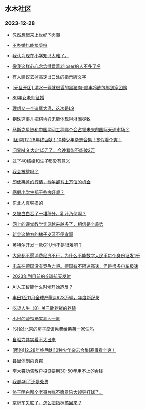 ## 水木社区 
### 2023-12-28

+ [忽然想起来上世纪下岗潮](https://www.mysmth.net/nForum/article/WorkLife/3470200)

+ [不办婚礼能接受吗](https://www.mysmth.net/nForum/article/FamilyLife/1766544676)

+ [我认为现在小学知识太难了。](https://www.mysmth.net/nForum/article/ChildEducation/2328980)

+ [像我这样心心念念得爱着老loser的人不多了吧](https://www.mysmth.net/nForum/article/Age/20328754)

+ [有人建议去掉高速出口处的指示牌文字](https://www.mysmth.net/nForum/article/AutoWorld/1944748918)

+ [[元旦开团] 清水一煮就很香的黑猪肉-顺丰冷链包邮到家团购](https://www.mysmth.net/nForum/article/ADAgent_TG/1314983)

+ [80年女老师征婚](https://www.mysmth.net/nForum/article/PieLove/2863066)

+ [理想又一个追尾大货，这次是L9](https://www.mysmth.net/nForum/article/GreenAuto/1437358)

+ [钢珠这事儿把棋协的无能体现得淋漓尽致](https://www.mysmth.net/nForum/article/XiangQi/216803)

+ [马斯克星链和中国星网工程哪个会占领未来的国际天通市场？](https://www.mysmth.net/nForum/article/Aero/417325)

+ [[团购]12.28年终巨献！10种少年杂志合集！寒假看个爽！](https://www.mysmth.net/nForum/article/ADAgent_TG/1315107)

+ [问界M 9 大定1.5万了，今晚看能不能破2万](https://www.mysmth.net/nForum/article/GreenAuto/1437494)

+ [过了40结婚和生子都没有意义](https://www.mysmth.net/nForum/article/Age/20328944)

+ [我会被整吗？](https://www.mysmth.net/nForum/article/WorkLife/3473219)

+ [即使再差的行情，每年都有上万倍的机会](https://www.mysmth.net/nForum/article/Stock/10735412)

+ [寒假小学生都干些啥好呢？](https://www.mysmth.net/nForum/article/ChildEducation/2330056)

+ [东北人真够损的](https://www.mysmth.net/nForum/article/FamilyLife/1766547262)

+ [又被白白吞了一堆积分，乳汁乃何啊？](https://www.mysmth.net/nForum/article/Single/4587990)

+ [网上的课堂教学实录越来越多了，相信是个趋势](https://www.mysmth.net/nForum/article/QingJiao/840360)

+ [新会这地方的橘子皮可不便宜啊](https://www.mysmth.net/nForum/article/Geography/568617)

+ [英特尔开发一款GPU也不是很难吧？](https://www.mysmth.net/nForum/article/ITExpress/2511461)

+ [大家都不愿消费经济不行，为什么不能数字人民币每个身份证发1千](https://www.mysmth.net/nForum/article/Stock/10735388)

+ [电车在德国没有竞争力吧。德国有不限速高速，但是很多电车极速](https://www.mysmth.net/nForum/article/AutoWorld/1944750751)

+ [2023年到目前的全球航天发射](https://www.mysmth.net/nForum/article/Aero/418068)

+ [AI人工智能什么时候开始造反？](https://www.mysmth.net/nForum/article/SF/515826)

+ [丰田1至11月全球产量达923万辆，年度新纪录](https://www.mysmth.net/nForum/article/AutoWorld/1944750827)

+ [吃货人生（8）关于散养猪的养殖](https://www.mysmth.net/nForum/article/Food/1698116)

+ [小米的营销确实高人一筹](https://www.mysmth.net/nForum/article/GreenAuto/1438705)

+ [[讨论]北京的房子应该免费给弟弟一家住吗](https://www.mysmth.net/nForum/article/MyFamily/205743)

+ [自驱力其实看不太出来](https://www.mysmth.net/nForum/article/ChildEducation/2330562)

+ [[团购]12.28年终巨献!10种少年杂志合集!寒假看个爽！](https://www.mysmth.net/nForum/article/ADAgent_TG/1315107)

+ [县里体制内真爽](https://www.mysmth.net/nForum/article/WorkLife/3473293)

+ [李大霄劝告散户投资要用30-50年用不上的余钱](https://www.mysmth.net/nForum/article/Stock/10735460)

+ [我都46了还是处男](https://www.mysmth.net/nForum/article/Age/20328668)

+ [终于明白那个老哥为嘛不愿意陪大领导打球了。](https://www.mysmth.net/nForum/article/WorkLife/3473398)

+ [京牌车失联了，怎么把指标搞回来？](https://www.mysmth.net/nForum/article/AutoWorld/1944750611)

